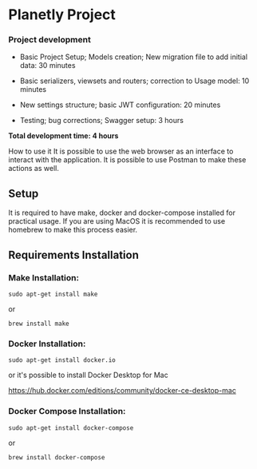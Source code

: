 # Planetly Project

### Project development

- Basic Project Setup; 
Models creation; 
New migration file to add initial data: 30 minutes

- Basic serializers, viewsets and routers; 
correction to Usage model: 10 minutes
- New settings structure; basic JWT configuration: 20 minutes
- Testing; bug corrections; Swagger setup: 3 hours 

**Total development time: 4 hours**

How to use it
It is possible to use the web browser as an interface to interact with the application. It is possible to use Postman to make these actions as well.

## Setup
It is required to have make, docker and docker-compose installed for practical usage.
If you are using MacOS it is recommended to use homebrew to make this process easier. 

## Requirements Installation

### Make Installation:

`sudo apt-get install make`

or

`brew install make`

### Docker Installation:

`sudo apt-get install docker.io`

or it's possible to install Docker Desktop for Mac

https://hub.docker.com/editions/community/docker-ce-desktop-mac

### Docker Compose Installation:

`sudo apt-get install docker-compose`

or

`brew install docker-compose`
